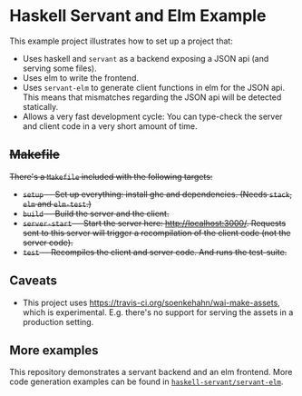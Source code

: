 # Haskell Servant and Elm Example

This example project illustrates how to set up a project that:

- Uses haskell and `servant` as a backend exposing a JSON api
  (and serving some files).
- Uses elm to write the frontend.
- Uses `servant-elm` to generate client functions in elm for the JSON api.
  This means that mismatches regarding the JSON api will be detected statically.
- Allows a very fast development cycle: You can type-check the server and
  client code in a very short amount of time.

## ~~Makefile~~

~~There's a `Makefile` included with the following targets:~~

- ~~`setup` -- Set up everything: install ghc and dependencies. (Needs `stack`, `elm`
  and `elm-test`.)~~
- ~~`build` -- Build the server and the client.~~
- ~~`server-start` -- Start the server here: <http://localhost:3000/>. Requests sent
  to this server will trigger a recompilation of the client code (not the server
  code).~~
- ~~`test` -- Recompiles the client and server code. And runs the test-suite.~~

## Caveats

- This project uses <https://travis-ci.org/soenkehahn/wai-make-assets>, which is
  experimental. E.g. there's no support for serving the assets in a production setting.

## More examples

This repository demonstrates a servant backend and an elm frontend. More code generation examples can be found in [`haskell-servant/servant-elm`](https://github.com/haskell-servant/servant-elm/tree/master/examples).
